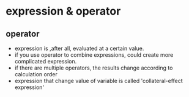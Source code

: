 # expression & operator

## operator

- expression is ,after all, evaluated at a certain value.
- if you use operator to combine expressions, could create more complicated expression.
- if there are multiple operators, the results change according to calculation order
- expression that change value of variable is called 'collateral-effect expression'
